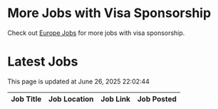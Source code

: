 # More Jobs with Visa Sponsorship

Check out [Europe Jobs](https://github.com/sureshparimi/europejobs#latest-jobs) for more jobs with visa sponsorship.

# Latest Jobs

This page is updated at June 26, 2025 22:02:44

| Job Title | Job Location | Job Link | Job Posted |
| --- | --- | --- | --- |
